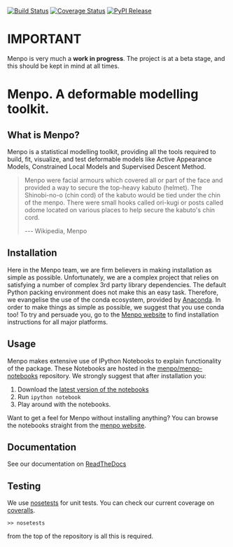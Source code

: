 [![Build Status](http://img.shields.io/travis/menpo/menpo.svg?style=flat)](https://travis-ci.org/menpo/menpo)
[![Coverage Status](http://img.shields.io/coveralls/menpo/menpo.svg?style=flat)](https://coveralls.io/r/menpo/menpo)
[![PyPI Release](http://img.shields.io/pypi/v/menpo.svg?style=flat)](https://pypi.python.org/pypi/menpo)

IMPORTANT
=========

Menpo is very much a **work in progress**. The project is at a 
beta stage, and this should be kept in mind at all times.

Menpo. A deformable modelling toolkit.
======================================
What is Menpo?
--------------
Menpo is a statistical modelling toolkit, providing all the tools 
required to build, fit, visualize, and test deformable models like Active Appearance Models, Constrained Local Models and Supervised Descent Method.

> Menpo were facial armours which covered all or part of the face and provided a way to secure the top-heavy kabuto (helmet). The Shinobi-no-o (chin cord) of the kabuto would be tied under the chin of the menpo. There were small hooks called ori-kugi or posts called odome located on various places to help secure the kabuto's chin cord.
>
> --- Wikipedia, Menpo

Installation
------------
Here in the Menpo team, we are firm believers in making installation as simple as possible. Unfortunately, we are a complex project that relies on satisfying a number of complex 3rd party library dependencies. The default Python packing environment does not make this an easy task. Therefore, we evangelise the use of the conda ecosystem, provided by [Anaconda](https://store.continuum.io/cshop/anaconda/). In order to make things as simple as possible, we suggest that you use conda too! To try and persuade you, go to the [Menpo website](http://www.menpo.io/installation/) to find installation instructions for all major platforms.

Usage
-----
Menpo makes extensive use of IPython Notebooks to explain functionality of the package. These Notebooks are hosted in the [menpo/menpo-notebooks](https://github.com/menpo/menpo-notebooks) repository. We strongly suggest that after installation you:

1. Download the [latest version of the notebooks](https://github.com/menpo/menpo-notebooks/releases) 
2. Run `ipython notebook`
3. Play around with the notebooks.

Want to get a feel for Menpo without installing anything? You can browse the notebooks straight from the [menpo website](http://www.menpo.io/notebooks.html).


Documentation
-------------
See our documentation on [ReadTheDocs](http://menpo.readthedocs.org)

Testing
-------
We use [nosetests](https://nose.readthedocs.org/en/latest/) for unit tests. You can check our current coverage on [coveralls](https://coveralls.io/r/menpo/menpo).

    >> nosetests

from the top of the repository is all this is required.

